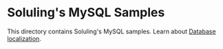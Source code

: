 # Soluling's MySQL Samples

This directory contains Soluling's MySQL samples. Learn about [Database localization](https://www.soluling.com/Help/Database/Index.htm).

